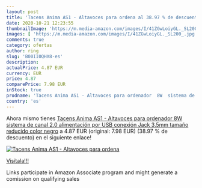 ```yaml
---
layout: post
title: 'Tacens Anima AS1 - Altavoces para ordena al 38.97 % de descuento'
date: 2020-10-21 12:23:55
thumbnailImage: 'https://m.media-amazon.com/images/I/41ZGwLoiyGL._SL200_.jpg'
images: [ 'https://m.media-amazon.com/images/I/41ZGwLoiyGL._SL200_.jpg' ]
comments: true
category: ofertas
author: ring
slug: 'B00II0QHX8-es'
description:
actualPrice: 4.87 EUR
currency: EUR
price: 4.87
comparePrice: 7.98 EUR
inStock: true
prodname: 'Tacens Anima AS1 - Altavoces para ordenador  8W  sistema de canal 2.0  alimentación por USB  conexión Jack 3.5mm  tamaño reducido  color negro'
country: 'es'
---
```


Ahora mismo tienes [Tacens Anima AS1 - Altavoces para ordenador  8W  sistema de canal 2.0  alimentación por USB  conexión Jack 3.5mm  tamaño reducido  color negro](https://www.amazon.es/dp/B00II0QHX8/?tag=tolees-21) a 4.87 EUR (original: 7.98 EUR) (38.97 %  de descuento) en el siguiente enlace!

[![Tacens Anima AS1 - Altavoces para ordena](https://m.media-amazon.com/images/I/41ZGwLoiyGL._SL200_.jpg)](https://www.amazon.es/dp/B00II0QHX8/?tag=tolees-21)

[Visítala!!!](https://www.amazon.es/dp/B00II0QHX8/?tag=tolees-21)

Links participate in Amazon Associate program and might generate a comission on qualifying sales
